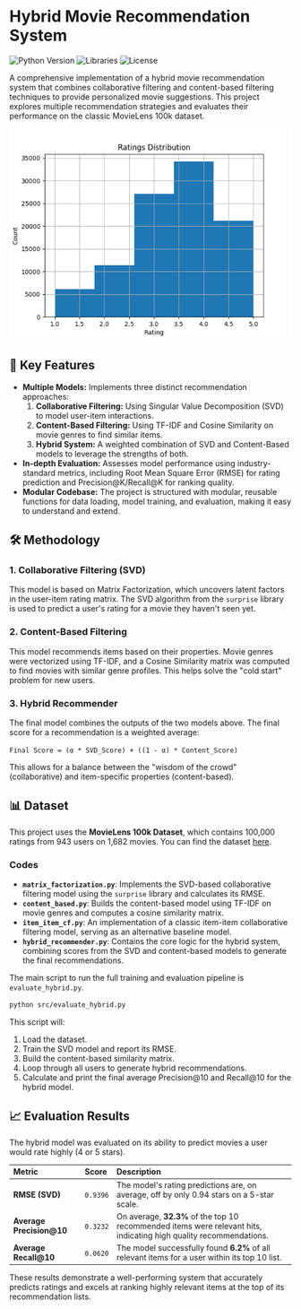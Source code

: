 # Hybrid Movie Recommendation System

![Python Version](https://img.shields.io/badge/Python-3.12-blue.svg)
![Libraries](https://img.shields.io/badge/Libraries-Pandas%20%7C%20Scikit--learn%20%7C%20Surprise-orange.svg)
![License](https://img.shields.io/badge/License-MIT-green.svg)

A comprehensive implementation of a hybrid movie recommendation system that combines collaborative filtering and content-based filtering techniques to provide personalized movie suggestions. This project explores multiple recommendation strategies and evaluates their performance on the classic MovieLens 100k dataset.

![Ratings Distribution Chart](images/ratings_distribution.png)

## 🌟 Key Features

- **Multiple Models:** Implements three distinct recommendation approaches:
    1.  **Collaborative Filtering:** Using Singular Value Decomposition (SVD) to model user-item interactions.
    2.  **Content-Based Filtering:** Using TF-IDF and Cosine Similarity on movie genres to find similar items.
    3.  **Hybrid System:** A weighted combination of SVD and Content-Based models to leverage the strengths of both.
- **In-depth Evaluation:** Assesses model performance using industry-standard metrics, including Root Mean Square Error (RMSE) for rating prediction and Precision@K/Recall@K for ranking quality.
- **Modular Codebase:** The project is structured with modular, reusable functions for data loading, model training, and evaluation, making it easy to understand and extend.

## 🛠️ Methodology

### 1. Collaborative Filtering (SVD)
This model is based on Matrix Factorization, which uncovers latent factors in the user-item rating matrix. The SVD algorithm from the `surprise` library is used to predict a user's rating for a movie they haven't seen yet.

### 2. Content-Based Filtering
This model recommends items based on their properties. Movie genres were vectorized using TF-IDF, and a Cosine Similarity matrix was computed to find movies with similar genre profiles. This helps solve the "cold start" problem for new users.

### 3. Hybrid Recommender
The final model combines the outputs of the two models above. The final score for a recommendation is a weighted average:

`Final Score = (α * SVD_Score) + ((1 - α) * Content_Score)`

This allows for a balance between the "wisdom of the crowd" (collaborative) and item-specific properties (content-based).

## 📊 Dataset

This project uses the **MovieLens 100k Dataset**, which contains 100,000 ratings from 943 users on 1,682 movies. You can find the dataset [here](https://grouplens.org/datasets/movielens/100k/).




### Codes


-   **`matrix_factorization.py`**: Implements the SVD-based collaborative filtering model using the `surprise` library and calculates its RMSE.
-   **`content_based.py`**: Builds the content-based model using TF-IDF on movie genres and computes a cosine similarity matrix.
-   **`item_item_cf.py`**: An implementation of a classic item-item collaborative filtering model, serving as an alternative baseline model.
-   **`hybrid_recommender.py`**: Contains the core logic for the hybrid system, combining scores from the SVD and content-based models to generate the final recommendations.

The main script to run the full training and evaluation pipeline is `evaluate_hybrid.py`.

```bash
python src/evaluate_hybrid.py
```
This script will:
1.  Load the dataset.
2.  Train the SVD model and report its RMSE.
3.  Build the content-based similarity matrix.
4.  Loop through all users to generate hybrid recommendations.
5.  Calculate and print the final average Precision@10 and Recall@10 for the hybrid model.

## 📈 Evaluation Results

The hybrid model was evaluated on its ability to predict movies a user would rate highly (4 or 5 stars).

| Metric | Score | Description |
| :--- | :--- | :--- |
| **RMSE (SVD)** | `0.9396` | The model's rating predictions are, on average, off by only 0.94 stars on a 5-star scale. |
| **Average Precision@10** | `0.3232` | On average, **32.3%** of the top 10 recommended items were relevant hits, indicating high quality recommendations. |
| **Average Recall@10**| `0.0620` | The model successfully found **6.2%** of all relevant items for a user within its top 10 list. |

These results demonstrate a well-performing system that accurately predicts ratings and excels at ranking highly relevant items at the top of its recommendation lists.


